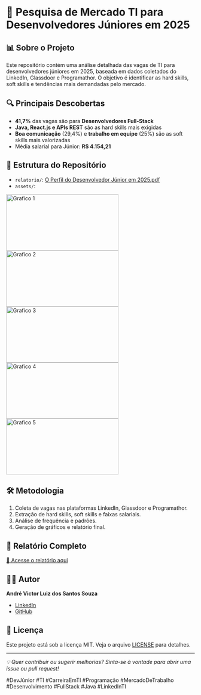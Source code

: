 # 🚀 Pesquisa de Mercado TI para Desenvolvedores Júniores em 2025

## 📊 Sobre o Projeto
Este repositório contém uma análise detalhada das vagas de TI para desenvolvedores júniores em 2025, baseada em dados coletados do LinkedIn, Glassdoor e Programathor. O objetivo é identificar as hard skills, soft skills e tendências mais demandadas pelo mercado.

## 🔍 Principais Descobertas
- **41,7%** das vagas são para **Desenvolvedores Full-Stack**
- **Java, React.js e APIs REST** são as hard skills mais exigidas
- **Boa comunicação** (29,4%) e **trabalho em equipe** (25%) são as soft skills mais valorizadas
- Média salarial para Júnior: **R$ 4.154,21**

## 📁 Estrutura do Repositório
- `relatorio/`: [O Perfil do Desenvolvedor Júnior em 2025.pdf](https://github.com/user-attachments/files/22095832/O.Perfil.do.Desenvolvedor.Junior.em.2025.pdf)
- `assets/`:
<img width="300" height="150" alt="Grafico 1" src="https://github.com/user-attachments/assets/18d2bd50-acfb-40fe-abf5-186f6411141b" />
<img width="300" height="150" alt="Grafico 2" src="https://github.com/user-attachments/assets/f0aa8257-149d-421c-8391-8389ef13349f" />
<img width="300" height="150" alt="Grafico 3" src="https://github.com/user-attachments/assets/65b9cfc5-1a99-4376-afcf-1f8a96151218" />
<img width="300" height="150" alt="Grafico 4" src="https://github.com/user-attachments/assets/bbd49b7b-3fe8-4217-87df-0eb6a72c903b" />
<img width="300" height="150" alt="Grafico 5" src="https://github.com/user-attachments/assets/2791e7b9-211f-46e5-960c-bb2cc7a92cfd" />

## 🛠️ Metodologia
1. Coleta de vagas nas plataformas LinkedIn, Glassdoor e Programathor.
2. Extração de hard skills, soft skills e faixas salariais.
3. Análise de frequência e padrões.
4. Geração de gráficos e relatório final.

## 📄 Relatório Completo
[📕 Acesse o relatório aqui](https://drive.google.com/file/d/1VxOpdXWYzrayo1zuwMyVVtrHfIvDXXhK/view?usp=drive_link)

## 👨‍💻 Autor
**André Victor Luiz dos Santos Souza**  
- [LinkedIn](https://linkedin.com/in/andre-victor-luiz-dev)  
- [GitHub](https://github.com/AndreVictorLuiz)  

## 📌 Licença
Este projeto está sob a licença MIT. Veja o arquivo [LICENSE](LICENSE) para detalhes.

---

*💡 Quer contribuir ou sugerir melhorias? Sinta-se à vontade para abrir uma issue ou pull request!*

#DevJúnior #TI #CarreiraEmTI #Programação #MercadoDeTrabalho #Desenvolvimento #FullStack #Java #LinkedInTI
